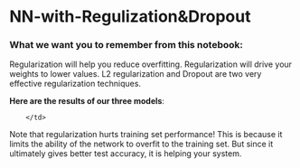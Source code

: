 # NN-with-Regulization&Dropout

### What we want you to remember from this notebook:
Regularization will help you reduce overfitting.
Regularization will drive your weights to lower values.
L2 regularization and Dropout are two very effective regularization techniques.


**Here are the results of our three models**: 

 
        </td>

Note that regularization hurts training set performance! This is because it limits the ability of the network to overfit to the training set. But since it ultimately gives better test accuracy, it is helping your system.
